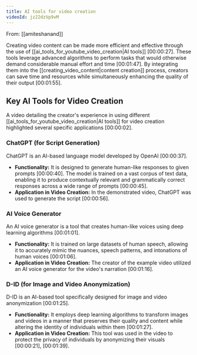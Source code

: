 ```yaml
---
title: AI tools for video creation
videoId: jz22dzVp9vM
---
```


From: [[amiteshanand]] <br/> 

Creating video content can be made more efficient and effective through the use of [[ai_tools_for_youtube_video_creation|AI tools]] <a class="yt-timestamp" data-t="00:00:27">[00:00:27]</a>. These tools leverage advanced algorithms to perform tasks that would otherwise demand considerable manual effort and time <a class="yt-timestamp" data-t="00:01:47">[00:01:47]</a>. By integrating them into the [[creating_video_content|content creation]] process, creators can save time and resources while simultaneously enhancing the quality of their output <a class="yt-timestamp" data-t="00:01:55">[00:01:55]</a>.

## Key AI Tools for Video Creation

A video detailing the creator's experience in using different [[ai_tools_for_youtube_video_creation|AI tools]] for video creation highlighted several specific applications <a class="yt-timestamp" data-t="00:00:02">[00:00:02]</a>.

### ChatGPT (for Script Generation)

ChatGPT is an AI-based language model developed by OpenAI <a class="yt-timestamp" data-t="00:00:37">[00:00:37]</a>.
*   **Functionality:** It is designed to generate human-like responses to given prompts <a class="yt-timestamp" data-t="00:00:40">[00:00:40]</a>. The model is trained on a vast corpus of text data, enabling it to produce contextually relevant and grammatically correct responses across a wide range of prompts <a class="yt-timestamp" data-t="00:00:45">[00:00:45]</a>.
*   **Application in Video Creation:** In the demonstrated video, ChatGPT was used to generate the script <a class="yt-timestamp" data-t="00:00:56">[00:00:56]</a>.

### AI Voice Generator

An AI voice generator is a tool that creates human-like voices using deep learning algorithms <a class="yt-timestamp" data-t="00:01:01">[00:01:01]</a>.
*   **Functionality:** It is trained on large datasets of human speech, allowing it to accurately mimic the nuances, speech patterns, and intonations of human voices <a class="yt-timestamp" data-t="00:01:06">[00:01:06]</a>.
*   **Application in Video Creation:** The creator of the example video utilized an AI voice generator for the video's narration <a class="yt-timestamp" data-t="00:01:16">[00:01:16]</a>.

### D-ID (for Image and Video Anonymization)

D-ID is an AI-based tool specifically designed for image and video anonymization <a class="yt-timestamp" data-t="00:01:25">[00:01:25]</a>.
*   **Functionality:** It employs deep learning algorithms to transform images and videos in a manner that preserves their quality and content while altering the identity of individuals within them <a class="yt-timestamp" data-t="00:01:27">[00:01:27]</a>.
*   **Application in Video Creation:** This tool was used in the video to protect the privacy of individuals by anonymizing their visuals <a class="yt-timestamp" data-t="00:00:21">[00:00:21]</a>, <a class="yt-timestamp" data-t="00:01:39">[00:01:39]</a>.